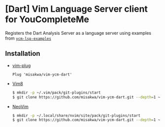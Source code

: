 # [Dart] Vim Language Server client for YouCompleteMe

Registers the Dart Analysis Server as a language server using examples from
[`ycm-lsp-examples`](https://github.com/ycm-core/lsp-examples)


## Installation


- [vim-plug](https://github.com/junegunn/vim-plug)

  ```vim
  Plug 'misakwa/vim-ycm-dart'
  ```

- [Vim8](https://github.com/vim/vim)

  ```bash
  $ mkdir -p ~/.vim/pack/git-plugins/start
  $ git clone https://github.com/misakwa/vim-ycm-dart.git --depth=1 ~/.vim/pack/git-plugins/start/vim-ycm-dart
  ```

- [NeoVim](https://github.com/neovim/neovim)

  ```bash
  $ mkdir -p ~/.local/share/nvim/site/pack/git-plugins/start
  $ git clone https://github.com/misakwa/vim-ycm-dart.git --depth=1 ~/.vim/pack/git-plugins/start/vim-ycm-dart
  ```

